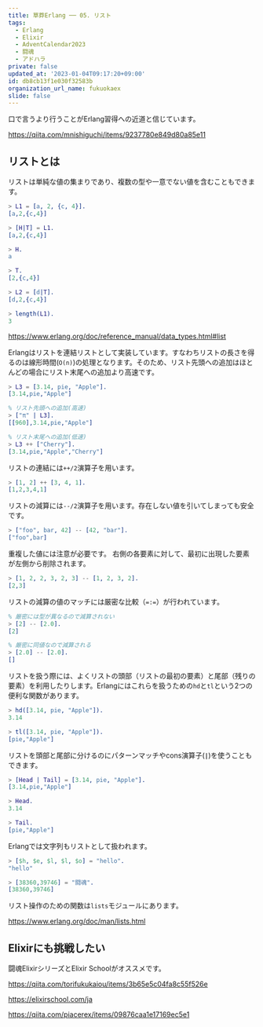 ```yaml
---
title: 草莽Erlang ── 05. リスト
tags:
  - Erlang
  - Elixir
  - AdventCalendar2023
  - 闘魂
  - アドハラ
private: false
updated_at: '2023-01-04T09:17:20+09:00'
id: db8cb13f1e030f32583b
organization_url_name: fukuokaex
slide: false
---
```

口で言うより行うことがErlang習得への近道と信じています。

https://qiita.com/mnishiguchi/items/9237780e849d80a85e11

## リストとは

リストは単純な値の集まりであり、複数の型や一意でない値を含むこともできます。

```erlang
> L1 = [a, 2, {c, 4}].
[a,2,{c,4}]

> [H|T] = L1.
[a,2,{c,4}]

> H.
a

> T.
[2,{c,4}]

> L2 = [d|T].
[d,2,{c,4}]

> length(L1).
3
```

https://www.erlang.org/doc/reference_manual/data_types.html#list

Erlangはリストを連結リストとして実装しています。すなわちリストの長さを得るのは線形時間(`O(n)`)の処理となります。そのため、リスト先頭への追加はほとんどの場合にリスト末尾への追加より高速です。

```erlang
> L3 = [3.14, pie, "Apple"].
[3.14,pie,"Apple"]

% リスト先頭への追加(高速)
> ["π" | L3].
[[960],3.14,pie,"Apple"]

% リスト末尾への追加(低速)
> L3 ++ ["Cherry"].
[3.14,pie,"Apple","Cherry"]
```

リストの連結には`++/2`演算子を用います。

```erlang
> [1, 2] ++ [3, 4, 1].
[1,2,3,4,1]
```

リストの減算には`--/2`演算子を用います。存在しない値を引いてしまっても安全です。

```erlang
> ["foo", bar, 42] -- [42, "bar"].
["foo",bar]
```

重複した値には注意が必要です。 右側の各要素に対して、最初に出現した要素が左側から削除されます。

```erlang
> [1, 2, 2, 3, 2, 3] -- [1, 2, 3, 2].
[2,3]
```

リストの減算の値のマッチには厳密な比較（`=:=`）が行われています。

```erlang
% 厳密には型が異なるので減算されない
> [2] -- [2.0].
[2]

% 厳密に同値なので減算される
> [2.0] -- [2.0].
[]
```

リストを扱う際には、よくリストの頭部（リストの最初の要素）と尾部（残りの要素）を利用したりします。Erlangにはこれらを扱うための`hd`と`tl`という2つの便利な関数があります。

```erlang
> hd([3.14, pie, "Apple"]).
3.14

> tl([3.14, pie, "Apple"]).
[pie,"Apple"]
```

リストを頭部と尾部に分けるのにパターンマッチやcons演算子(**`|`**)を使うこともできます。

```erlang
> [Head | Tail] = [3.14, pie, "Apple"].
[3.14,pie,"Apple"]

> Head.
3.14

> Tail.
[pie,"Apple"]
```

Erlangでは文字列もリストとして扱われます。

```erlang
> [$h, $e, $l, $l, $o] = "hello".
"hello"

> [38360,39746] = "闘魂".
[38360,39746]
```


リスト操作のための関数は`lists`モジュールにあります。

https://www.erlang.org/doc/man/lists.html

## Elixirにも挑戦したい

闘魂ElixirシリーズとElixir Schoolがオススメです。

https://qiita.com/torifukukaiou/items/3b65e5c04fa8c55f526e

https://elixirschool.com/ja

https://qiita.com/piacerex/items/09876caa1e17169ec5e1
